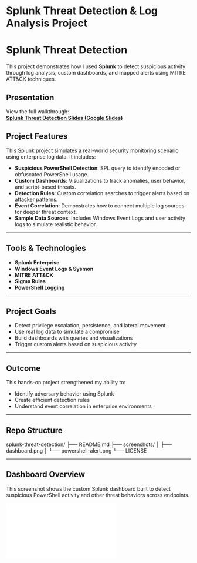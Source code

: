 #  Splunk Threat Detection & Log Analysis Project

# Splunk Threat Detection
This project demonstrates how I used **Splunk** to detect suspicious activity through log analysis, custom dashboards, and mapped alerts using MITRE ATT&CK techniques.

##  Presentation
View the full walkthrough:  
**[Splunk Threat Detection Slides (Google Slides)](https://docs.google.com/presentation/d/1MgRZ0GU5EhEWFDaDAdu7tRQI3nGlzzlW365Y1LsfOZI/edit?usp=sharing)**

##  Project Features

This Splunk project simulates a real-world security monitoring scenario using enterprise log data. It includes:

-  **Suspicious PowerShell Detection**: SPL query to identify encoded or obfuscated PowerShell usage.
-  **Custom Dashboards**: Visualizations to track anomalies, user behavior, and script-based threats.
-  **Detection Rules**: Custom correlation searches to trigger alerts based on attacker patterns.
-  **Event Correlation**: Demonstrates how to connect multiple log sources for deeper threat context.
-  **Sample Data Sources**: Includes Windows Event Logs and user activity logs to simulate realistic behavior.

---

## Tools & Technologies
- **Splunk Enterprise**
- **Windows Event Logs & Sysmon**
- **MITRE ATT&CK**
- **Sigma Rules**
- **PowerShell Logging**

---

## Project Goals
- Detect privilege escalation, persistence, and lateral movement
- Use real log data to simulate a compromise
- Build dashboards with queries and visualizations
- Trigger custom alerts based on suspicious activity

---

## Outcome
This hands-on project strengthened my ability to:

- Identify adversary behavior using Splunk  
- Create efficient detection rules  
- Understand event correlation in enterprise environments

---

## Repo Structure
splunk-threat-detection/
├── README.md
├── screenshots/
│   ├── dashboard.png
│   └── powershell-alert.png
└── LICENSE

---

##  Dashboard Overview

This screenshot shows the custom Splunk dashboard built to detect suspicious PowerShell activity and other threat behaviors across endpoints.

![Dashboard Overview](./dashboard-overview.png.pdf)





